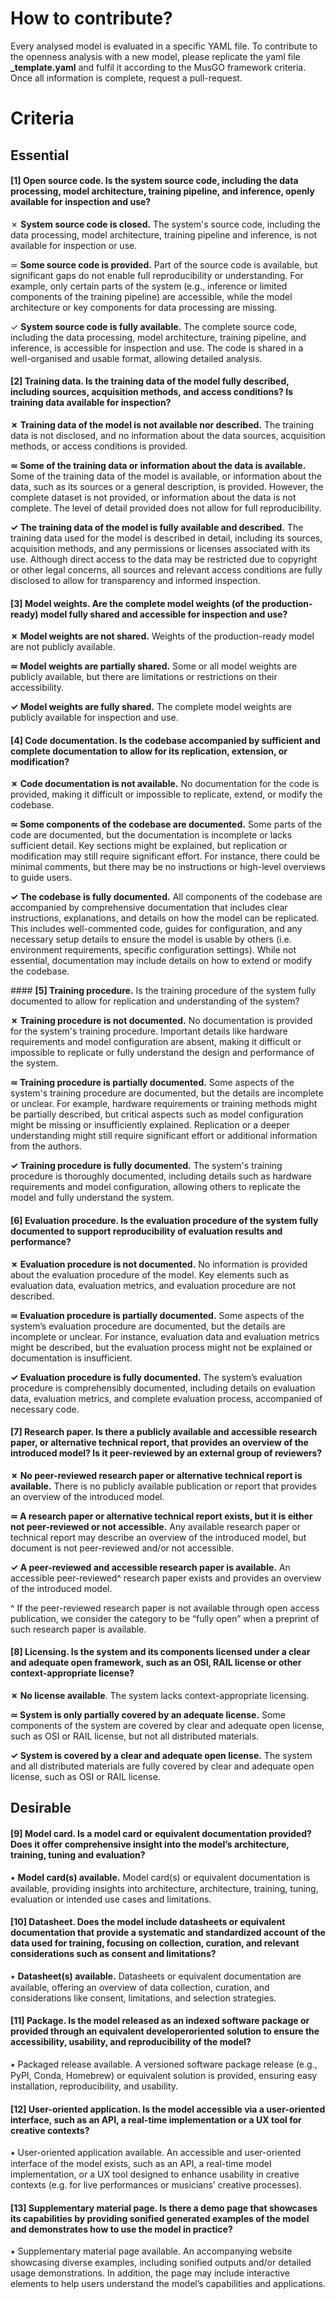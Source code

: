 # How to contribute? 

Every analysed model is evaluated in a specific YAML file. To contribute to the openness analysis with a new model, please replicate the yaml file **_template.yaml** and fulfil it according to the MusGO framework criteria. Once all information is complete, request a pull-request. 

# Criteria 

## Essential 


#### **[1] Open source code.** Is the system source code, including the data processing, model architecture, training pipeline, and inference, openly available for inspection and use? 

✗ **System source code is closed.** The system's source code, including the data processing, model architecture, training pipeline and inference, is not available for inspection or use.

≃ **Some source code is provided.** Part of the source code is available, but significant gaps do not enable full reproducibility or understanding. For example, only certain parts of the system (e.g., inference or limited components of the training pipeline) are accessible, while the model architecture or key components for data processing are missing. 

✓ **System source code is fully available.** The complete source code, including the data processing, model architecture, training pipeline, and inference, is accessible for inspection and use. The code is shared in a well-organised and usable format, allowing detailed analysis.


#### **[2] Training data.** Is the training data of the model fully described, including sources, acquisition methods, and access conditions? Is training data available for inspection?

**✗ Training data of the model is not available nor described.** The training data is not disclosed, and no information about the data sources, acquisition methods, or access conditions is provided.

**≃ Some of the training data or information about the data is available.** Some of the training data of the model is available, or information about the data, such as its sources or a general description, is provided. However, the complete dataset is not provided, or information about the data is not complete. The level of detail provided does not allow for full reproducibility.

**✓ The training data of the model is fully available and described.** The training data used for the model is described in detail, including its sources, acquisition methods, and any permissions or licenses associated with its use. Although direct access to the data may be restricted due to copyright or other legal concerns, all sources and relevant access conditions are fully disclosed to allow for transparency and informed inspection.


#### **[3] Model weights.** Are the complete model weights (of the production-ready) model fully shared and accessible for inspection and use?

**✗ Model weights are not shared.** Weights of the production-ready model are not publicly available.

**≃ Model weights are partially shared.** Some or all model weights are publicly available, but there are limitations or restrictions on their accessibility. 

**✓ Model weights are fully shared.** The complete model weights are publicly available for inspection and use.

#### **[4] Code documentation.** Is the codebase accompanied by sufficient and complete documentation to allow for its replication, extension, or modification?

**✗ Code documentation is not available.** No documentation for the code is provided, making it difficult or impossible to replicate, extend, or modify the codebase. 

**≃ Some components of the codebase are documented.** Some parts of the code are documented, but the documentation is incomplete or lacks sufficient detail. Key sections might be explained, but replication or modification may still require significant effort. For instance, there could be minimal comments, but there may be no instructions or high-level overviews to guide users.

**✓ The codebase is fully documented.** All components of the codebase are accompanied by comprehensive documentation that includes clear instructions, explanations, and details on how the model can be replicated. This includes well-commented code, guides for configuration, and any necessary setup details to ensure the model is usable by others (i.e. environment requirements, specific configuration settings). While not essential, documentation may include details on how to extend or modify the codebase.

#### **[5] Training procedure.** Is the training procedure of the system fully documented to allow for replication and understanding of the system? 

**✗ Training procedure is not documented.** No documentation is provided for the system's training procedure. Important details like hardware requirements and model configuration are absent, making it difficult or impossible to replicate or fully understand the design and performance of the system.

**≃ Training procedure is partially documented.** Some aspects of the system's training procedure are documented, but the details are incomplete or unclear. For example, hardware requirements or training methods might be partially described, but critical aspects such as model configuration might be missing or insufficiently explained. Replication or a deeper understanding might still require significant effort or additional information from the authors.

**✓ Training procedure is fully documented.** The system's training procedure is thoroughly documented, including details such as hardware requirements and model configuration, allowing others to replicate the model and fully understand the system.

#### **[6] Evaluation procedure.** Is the evaluation procedure of the system fully documented to support reproducibility of evaluation results and performance? 

**✗ Evaluation procedure is not documented.** No information is provided about the evaluation procedure of the model. Key elements such as evaluation data, evaluation metrics, and evaluation procedure are not described. 

**≃ Evaluation procedure is partially documented.** Some aspects of the system’s evaluation procedure are documented, but the details are incomplete or unclear. For instance, evaluation data and evaluation metrics might be described, but the evaluation process might not be explained or documentation is insufficient. 

**✓ Evaluation procedure is fully documented.** The system’s evaluation procedure is comprehensibly documented, including details on evaluation data, evaluation metrics, and complete evaluation process, accompanied of necessary code.

#### **[7] Research paper.** Is there a publicly available and accessible research paper, or alternative technical report, that provides an overview of the introduced model? Is it peer-reviewed by an external group of reviewers? 

**✗ No peer-reviewed research paper or alternative technical report is available.** There is no publicly available publication or report that provides an overview of the introduced model.

**≃ A research paper or alternative technical report exists, but it is either not peer-reviewed or not accessible.** Any available research paper or technical report may describe an overview of the introduced model, but document is not peer-reviewed and/or not accessible. 

**✓ A peer-reviewed and accessible research paper is available.** An accessible peer-reviewed^ research paper exists and provides an overview of the introduced model.

^ If the peer-reviewed research paper is not available through open access publication, we consider the category to be “fully open” when a preprint of such research paper is available.

#### **[8] Licensing.** Is the system and its components licensed under a clear and adequate open framework, such as an OSI, RAIL license or other context-appropriate license?

**✗ No license available**. The system lacks context-appropriate licensing. 

**≃ System is only partially covered by an adequate license.** Some components of the system are covered by clear and adequate open license, such as OSI or RAIL license, but not all distributed materials.

**✓ System is covered by a clear and adequate open license.** The system and all distributed materials are fully covered by clear and adequate open license, such as OSI or RAIL license.

## Desirable 

#### [9] Model card. Is a model card or equivalent documentation provided? Does it offer comprehensive insight into the model’s architecture, training, tuning and evaluation?

⭑ **Model card(s) available.** Model card(s) or equivalent documentation is available, providing insights into architecture, architecture, training, tuning, evaluation or intended use cases and limitations.

#### [10] Datasheet. Does the model include datasheets or equivalent documentation that provide a systematic and standardized account of the data used for training, focusing on collection, curation, and relevant considerations such as consent and limitations?

⭑ **Datasheet(s) available.** Datasheets or equivalent documentation are available, offering an overview of data collection, curation, and considerations like consent, limitations, and selection strategies.

#### [11] Package. Is the model released as an indexed software package or provided through an equivalent developeroriented solution to ensure the accessibility, usability, and reproducibility of the model?

⭑ Packaged release available. A versioned software package release (e.g., PyPI, Conda, Homebrew) or equivalent solution is provided, ensuring easy installation, reproducibility, and usability.

#### [12] User-oriented application. Is the model accessible via a user-oriented interface, such as an API, a real-time implementation or a UX tool for creative contexts?

⭑ User-oriented application available. An accessible and user-oriented interface of the model exists, such as
an API, a real-time model implementation, or a UX tool designed to enhance usability in creative contexts (e.g.
for live performances or musicians’ creative processes).

#### [13] Supplementary material page. Is there a demo page that showcases its capabilities by providing sonified generated examples of the model and demonstrates how to use the model in practice?

⭑ Supplementary material page available. An accompanying website showcasing diverse examples, including
sonified outputs and/or detailed usage demonstrations. In addition, the page may include interactive elements
to help users understand the model’s capabilities and applications.